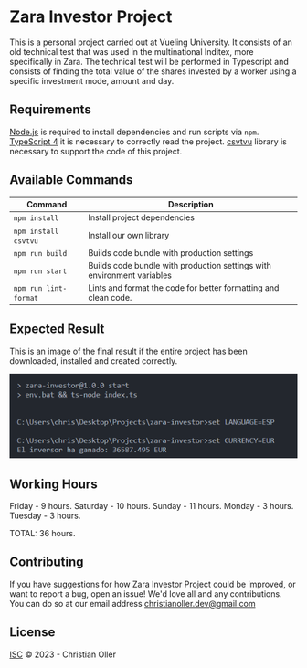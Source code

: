 # Zara Investor Project

This is a personal project carried out at Vueling University. It consists of an old technical test that was used in the multinational Inditex, more specifically in Zara.
The technical test will be performed in Typescript and consists of finding the total value of the shares invested by a worker using a specific investment mode, amount and day.

## Requirements

[Node.js](https://nodejs.org) is required to install dependencies and run scripts via `npm`.
[TypeScript 4](https://www.typescriptlang.org/) it is necessary to correctly read the project.
[csvtvu](npm.js) library is necessary to support the code of this project.

## Available Commands

| Command | Description |
|---------|-------------|
| `npm install` | Install project dependencies |
| `npm install csvtvu` | Install our own library  |
| `npm run build` | Builds code bundle with production settings |
| `npm run start` | Builds code bundle with production settings with environment variables|
| `npm run lint-format` | Lints and format the code for better formatting and clean code.|

## Expected Result

This is an image of the final result if the entire project has been downloaded, installed and created correctly.

![](/assets/result.png)

## Working Hours

Friday - 9 hours.
Saturday - 10 hours.
Sunday - 11 hours.
Monday - 3 hours.
Tuesday - 3 hours.

TOTAL: 36 hours.

## Contributing

If you have suggestions for how Zara Investor Project could be improved, or want to report a bug, open an issue! We'd love all and any contributions.
You can do so at our email address christianoller.dev@gmail.com

## License

[ISC](LICENSE) © 2023 - Christian Oller
